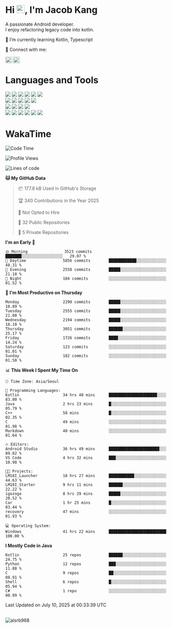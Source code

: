 # Hi <img src="https://media.giphy.com/media/hvRJCLFzcasrR4ia7z/giphy.gif" width="25px">, I'm Jacob Kang
A passionate Android developer.
</br>
I enjoy refactoring legacy code into kotlin.

🌱 I’m currently learning Kotlin, Typescript

🤝 Connect with me:

<a href="https://www.linkedin.com/in/minkyu-kang-b7477b1b2/"><img align="left" src="https://raw.githubusercontent.com/yushi1007/yushi1007/main/images/linkedin.svg" alt="Minkyu Kang | LinkedIn" width="21px"/></a>
<a href="https://www.instagram.com/_jacob_kang/"><img align="left" src="https://raw.githubusercontent.com/yushi1007/yushi1007/main/images/instagram.svg" alt="Jacob Kang | Instagram" width="21px"/></a>

</br>

# Languages and Tools

<div align="left">
<img src="https://img.shields.io/badge/java-007396?logo=java&logoColor=white"/>
<img src="https://img.shields.io/badge/kotlin-7F52FF?logo=kotlin&logoColor=white"/>
<img src="https://img.shields.io/badge/python-3776AB?logo=python&logoColor=white"/>
<img src="https://img.shields.io/badge/bash shell-4EAA25?logo=gnubash&logoColor=white"/>
<img src="https://img.shields.io/badge/c-A8B9CC?logo=c&logoColor=white"/>
<img src="https://img.shields.io/badge/c++-00599C?logo=c%2b%2b&logoColor=white"/>
</div>
<div align="left">
<img src="https://img.shields.io/badge/git-F05032?logo=git&logoColor=white"/>
<img src="https://img.shields.io/badge/github-181717?logo=github&logoColor=white"/>
<img src="https://img.shields.io/badge/mysql-4479A1?logo=mysql&logoColor=white"/>
<img src="https://img.shields.io/badge/sqlite-003B57?logo=sqlite&logoColor=white"/>
<img src="https://img.shields.io/badge/amazon AWS-232F3E?logo=amazonaws&logoColor=white"/>
</div>
<div align="left">
<img src="https://img.shields.io/badge/android-3DDC84?logo=android&logoColor=white"/>
<img src="https://img.shields.io/badge/linux-FCC624?logo=linux&logoColor=white"/>
<img src="https://img.shields.io/badge/flask-000000?logo=flask&logoColor=white"/>
<img src="https://img.shields.io/badge/arduino-00979D?logo=arduino&logoColor=white"/>
</div>
<div align="left">
<img src="https://img.shields.io/badge/slack-4A154B?logo=slack&logoColor=white"/>
<img src="https://img.shields.io/badge/notion-000000?logo=notion&logoColor=white"/>
<img src="https://img.shields.io/badge/jira-0052CC?logo=jira&logoColor=white"/>
<img src="https://img.shields.io/badge/postman-FF6C37?logo=postman&logoColor=white"/>
<img src="https://img.shields.io/badge/intellij-000000?logo=intellijidea&logoColor=white"/>
<img src="https://img.shields.io/badge/pycharm-000000?logo=pycharm&logoColor=white"/>
</div>

# WakaTime

<!--START_SECTION:waka-->
![Code Time](http://img.shields.io/badge/Code%20Time-5%2C048%20hrs%2028%20mins-blue)

![Profile Views](http://img.shields.io/badge/Profile%20Views-0-blue)

![Lines of code](https://img.shields.io/badge/From%20Hello%20World%20I%27ve%20Written-5.3%20million%20lines%20of%20code-blue)

**🐱 My GitHub Data** 

> 📦 177.8 kB Used in GitHub's Storage 
 > 
> 🏆 340 Contributions in the Year 2025
 > 
> 🚫 Not Opted to Hire
 > 
> 📜 32 Public Repositories 
 > 
> 🔑 5 Private Repositories 
 > 
**I'm an Early 🐤** 

```text
🌞 Morning                3523 commits        ███████░░░░░░░░░░░░░░░░░░   29.07 % 
🌆 Daytime                5856 commits        ████████████░░░░░░░░░░░░░   48.31 % 
🌃 Evening                2558 commits        █████░░░░░░░░░░░░░░░░░░░░   21.10 % 
🌙 Night                  184 commits         ░░░░░░░░░░░░░░░░░░░░░░░░░   01.52 % 
```
📅 **I'm Most Productive on Thursday** 

```text
Monday                   2290 commits        █████░░░░░░░░░░░░░░░░░░░░   18.89 % 
Tuesday                  2555 commits        █████░░░░░░░░░░░░░░░░░░░░   21.08 % 
Wednesday                2194 commits        █████░░░░░░░░░░░░░░░░░░░░   18.10 % 
Thursday                 3051 commits        ██████░░░░░░░░░░░░░░░░░░░   25.17 % 
Friday                   1726 commits        ████░░░░░░░░░░░░░░░░░░░░░   14.24 % 
Saturday                 123 commits         ░░░░░░░░░░░░░░░░░░░░░░░░░   01.01 % 
Sunday                   182 commits         ░░░░░░░░░░░░░░░░░░░░░░░░░   01.50 % 
```


📊 **This Week I Spent My Time On** 

```text
🕑︎ Time Zone: Asia/Seoul

💬 Programming Languages: 
Kotlin                   34 hrs 40 mins      █████████████████████░░░░   83.80 % 
Java                     2 hrs 23 mins       █░░░░░░░░░░░░░░░░░░░░░░░░   05.79 % 
C++                      58 mins             █░░░░░░░░░░░░░░░░░░░░░░░░   02.35 % 
C                        49 mins             ░░░░░░░░░░░░░░░░░░░░░░░░░   01.98 % 
Markdown                 40 mins             ░░░░░░░░░░░░░░░░░░░░░░░░░   01.64 % 

🔥 Editors: 
Android Studio           36 hrs 49 mins      ██████████████████████░░░   89.02 % 
VS Code                  4 hrs 32 mins       ███░░░░░░░░░░░░░░░░░░░░░░   10.98 % 

🐱‍💻 Projects: 
LM18I_Launcher           18 hrs 27 mins      ███████████░░░░░░░░░░░░░░   44.63 % 
LM18I_Starter            9 hrs 11 mins       ██████░░░░░░░░░░░░░░░░░░░   22.22 % 
igozogo                  8 hrs 29 mins       █████░░░░░░░░░░░░░░░░░░░░   20.52 % 
Car                      1 hr 25 mins        █░░░░░░░░░░░░░░░░░░░░░░░░   03.44 % 
recovery                 47 mins             ░░░░░░░░░░░░░░░░░░░░░░░░░   01.93 % 

💻 Operating System: 
Windows                  41 hrs 22 mins      █████████████████████████   100.00 % 
```

**I Mostly Code in Java** 

```text
Kotlin                   25 repos            ██████░░░░░░░░░░░░░░░░░░░   24.75 % 
Python                   12 repos            ███░░░░░░░░░░░░░░░░░░░░░░   11.88 % 
C                        9 repos             ██░░░░░░░░░░░░░░░░░░░░░░░   08.91 % 
Shell                    6 repos             █░░░░░░░░░░░░░░░░░░░░░░░░   05.94 % 
C#                       1 repo              ░░░░░░░░░░░░░░░░░░░░░░░░░   00.99 % 
```




 Last Updated on July 10, 2025 at 00:33:39 UTC
<!--END_SECTION:waka-->

</br>

<div align="left">
<img align="left" src="https://github-readme-stats.vercel.app/api/top-langs?username=alsrb968&show_icons=true&locale=en&layout=compact&theme=dark" alt="alsrb968" />
</div>
